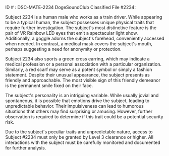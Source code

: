 ID # : DSC-MATE-2234
DogeSoundClub Classified File #2234:

Subject 2234 is a human male who works as a train driver. While appearing to be a typical human, the subject possesses unique physical traits that require further investigation. The subject's most distinctive feature is the pair of VR Rainbow LED eyes that emit a spectacular light show. Additionally, a goggle adorns the subject's forehead, conveniently accessed when needed. In contrast, a medical mask covers the subject's mouth, perhaps suggesting a need for anonymity or protection.

Subject 2234 also sports a green cross earring, which may indicate a medical profession or a personal association with a particular organization. Similarly, a red scarf may serve as a potent symbol or simply a fashion statement. Despite their unusual appearance, the subject presents as friendly and approachable. The most visible sign of this friendly demeanor is the permanent smile fixed on their face.

The subject's personality is an intriguing variable. While usually jovial and spontaneous, it is possible that emotions drive the subject, leading to unpredictable behavior. Their impulsiveness can lead to humorous situations that others may find surprising or amusing. However, further observation is required to determine if this trait could be a potential security risk. 

Due to the subject's peculiar traits and unpredictable nature, access to Subject #2234 must only be granted by Level 3 clearance or higher. All interactions with the subject must be carefully monitored and documented for further analysis.